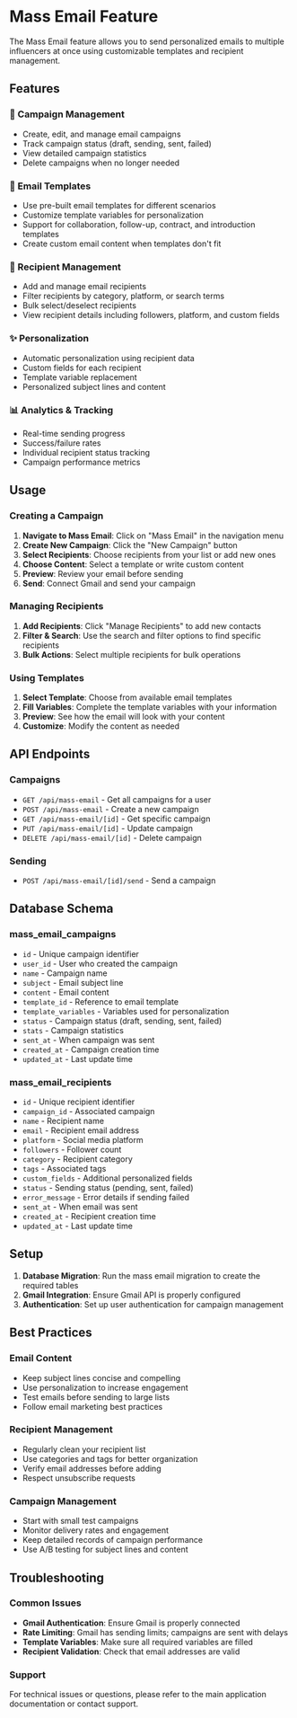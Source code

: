 # Mass Email Feature

The Mass Email feature allows you to send personalized emails to multiple influencers at once using customizable templates and recipient management.

## Features

### 🎯 Campaign Management
- Create, edit, and manage email campaigns
- Track campaign status (draft, sending, sent, failed)
- View detailed campaign statistics
- Delete campaigns when no longer needed

### 📧 Email Templates
- Use pre-built email templates for different scenarios
- Customize template variables for personalization
- Support for collaboration, follow-up, contract, and introduction templates
- Create custom email content when templates don't fit

### 👥 Recipient Management
- Add and manage email recipients
- Filter recipients by category, platform, or search terms
- Bulk select/deselect recipients
- View recipient details including followers, platform, and custom fields

### ✨ Personalization
- Automatic personalization using recipient data
- Custom fields for each recipient
- Template variable replacement
- Personalized subject lines and content

### 📊 Analytics & Tracking
- Real-time sending progress
- Success/failure rates
- Individual recipient status tracking
- Campaign performance metrics

## Usage

### Creating a Campaign

1. **Navigate to Mass Email**: Click on "Mass Email" in the navigation menu
2. **Create New Campaign**: Click the "New Campaign" button
3. **Select Recipients**: Choose recipients from your list or add new ones
4. **Choose Content**: Select a template or write custom content
5. **Preview**: Review your email before sending
6. **Send**: Connect Gmail and send your campaign

### Managing Recipients

1. **Add Recipients**: Click "Manage Recipients" to add new contacts
2. **Filter & Search**: Use the search and filter options to find specific recipients
3. **Bulk Actions**: Select multiple recipients for bulk operations

### Using Templates

1. **Select Template**: Choose from available email templates
2. **Fill Variables**: Complete the template variables with your information
3. **Preview**: See how the email will look with your content
4. **Customize**: Modify the content as needed

## API Endpoints

### Campaigns
- `GET /api/mass-email` - Get all campaigns for a user
- `POST /api/mass-email` - Create a new campaign
- `GET /api/mass-email/[id]` - Get specific campaign
- `PUT /api/mass-email/[id]` - Update campaign
- `DELETE /api/mass-email/[id]` - Delete campaign

### Sending
- `POST /api/mass-email/[id]/send` - Send a campaign

## Database Schema

### mass_email_campaigns
- `id` - Unique campaign identifier
- `user_id` - User who created the campaign
- `name` - Campaign name
- `subject` - Email subject line
- `content` - Email content
- `template_id` - Reference to email template
- `template_variables` - Variables used for personalization
- `status` - Campaign status (draft, sending, sent, failed)
- `stats` - Campaign statistics
- `sent_at` - When campaign was sent
- `created_at` - Campaign creation time
- `updated_at` - Last update time

### mass_email_recipients
- `id` - Unique recipient identifier
- `campaign_id` - Associated campaign
- `name` - Recipient name
- `email` - Recipient email address
- `platform` - Social media platform
- `followers` - Follower count
- `category` - Recipient category
- `tags` - Associated tags
- `custom_fields` - Additional personalized fields
- `status` - Sending status (pending, sent, failed)
- `error_message` - Error details if sending failed
- `sent_at` - When email was sent
- `created_at` - Recipient creation time
- `updated_at` - Last update time

## Setup

1. **Database Migration**: Run the mass email migration to create the required tables
2. **Gmail Integration**: Ensure Gmail API is properly configured
3. **Authentication**: Set up user authentication for campaign management

## Best Practices

### Email Content
- Keep subject lines concise and compelling
- Use personalization to increase engagement
- Test emails before sending to large lists
- Follow email marketing best practices

### Recipient Management
- Regularly clean your recipient list
- Use categories and tags for better organization
- Verify email addresses before adding
- Respect unsubscribe requests

### Campaign Management
- Start with small test campaigns
- Monitor delivery rates and engagement
- Keep detailed records of campaign performance
- Use A/B testing for subject lines and content

## Troubleshooting

### Common Issues
- **Gmail Authentication**: Ensure Gmail is properly connected
- **Rate Limiting**: Gmail has sending limits; campaigns are sent with delays
- **Template Variables**: Make sure all required variables are filled
- **Recipient Validation**: Check that email addresses are valid

### Support
For technical issues or questions, please refer to the main application documentation or contact support.
